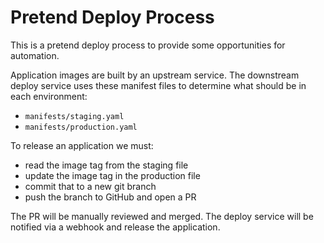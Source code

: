 # Pretend Deploy Process

This is a pretend deploy process to provide some opportunities for automation.

Application images are built by an upstream service. The downstream deploy
service uses these manifest files to determine what should be in each
environment:
- `manifests/staging.yaml`
- `manifests/production.yaml`

To release an application we must:
- read the image tag from the staging file
- update the image tag in the production file
- commit that to a new git branch
- push the branch to GitHub and open a PR

The PR will be manually reviewed and merged. The deploy service will be notified
via a webhook and release the application.
